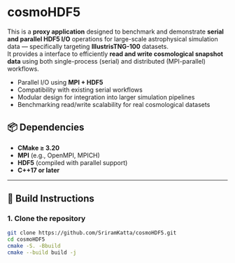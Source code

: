 # cosmoHDF5

This is a **proxy application** designed to benchmark and demonstrate **serial and parallel HDF5 I/O** operations for large-scale astrophysical simulation data — specifically targeting **IllustrisTNG-100** datasets.  
It provides a interface to efficiently **read and write cosmological snapshot data** using both single-process (serial) and distributed (MPI-parallel) workflows.

- Parallel I/O using **MPI + HDF5**  
- Compatibility with existing serial workflows  
- Modular design for integration into larger simulation pipelines  
- Benchmarking read/write scalability for real cosmological datasets  

## 📦 Dependencies

- **CMake ≥ 3.20**
- **MPI** (e.g., OpenMPI, MPICH)
- **HDF5** (compiled with parallel support)
- **C++17 or later**

---

## 🔧 Build Instructions

### 1. Clone the repository
```bash
git clone https://github.com/SriramKatta/cosmoHDF5.git
cd cosmoHDF5
cmake -S. -Bbuild
cmake --build build -j
